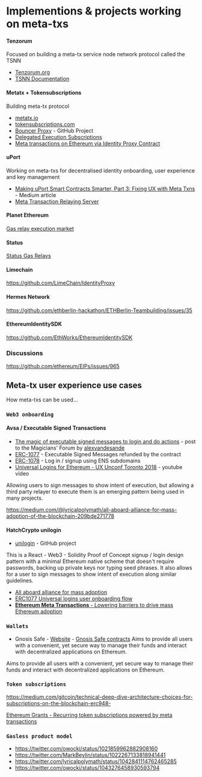 # Implementions & projects working on meta-txs

#### Tenzorum 

Focused on building a meta-tx service node network protocol called the TSNN

- [Tenzorum.org](tenzorum.org)
- [TSNN Documentation](https://github.com/Tenzorum/.documentation/blob/master/TSNN.md)

#### Metatx + Tokensubscriptions 

Building meta-tx protocol

- [metatx.io](metatx.io)
- [tokensubscriptions.com](tokensubscriptions.com)
- [Bouncer Proxy](https://github.com/austintgriffith/bouncer-proxy) - GitHub Project
- [Delegated Execution Subscriptions](https://github.com/austintgriffith/delegated-execution-subscriptions)
- [Meta transactions on Ethereum via Identity Proxy Contract](https://www.youtube.com/watch?v=6r3SqCcEVU4&feature=youtu.be)

#### uPort

Working on meta-txs for decentralised identity onboarding, user experience and key management

- [Making uPort Smart Contracts Smarter, Part 3: Fixing UX with Meta Txns](https://medium.com/uport/making-uport-smart-contracts-smarter-part-3-fixing-user-experience-with-meta-transactions-105209ed43e0) - Medium article
- [Meta Transaction Relaying Server](https://developer.uport.me/rest-apis/relay-server/)

#### Planet Ethereum

[Gas relay execution market](https://github.com/planet-ethereum/relay-network)

#### Status

[Status Gas Relays](https://docs.google.com/presentation/d/17dsIV0wUYRK7OlCD87C9Snq8lI3WtDLWCP4W7hCZWyI/edit#slide=id.g3d77437fd3_0_0)

#### Limechain

https://github.com/LimeChain/IdentityProxy

#### Hermes Network

https://github.com/ethberlin-hackathon/ETHBerlin-Teambuilding/issues/35

#### EthereumIdentitySDK

https://github.com/EthWorks/EthereumIdentitySDK

### Discussions

https://github.com/ethereum/EIPs/issues/965

## **Meta-tx user experience use cases**

How meta-txs can be used...

### `Web3 onboarding`

#### Avsa / Executable Signed Transactions
- [The magic of executable signed messages to login and do actions](https://ethereum-magicians.org/t/erc-1077-and-erc-1078-the-magic-of-executable-signed-messages-to-login-and-do-actions/351) - post to the Magicians' Forum by [alexvandesande](https://github.com/alexvandesande)
- [ERC-1077](https://github.com/ethereum/EIPs/pull/1077) - Executable Signed Messages refunded by the contract
- [ERC-1078](https://github.com/ethereum/EIPs/pull/1078) - Log in / signup using ENS subdomains
- [Universal Logins for Ethereum - UX Unconf Toronto 2018](https://www.youtube.com/watch?v=qF2lhJzngto&feature=youtu.be) - youtube video

Allowing users to sign messages to show intent of execution, but allowing a third party relayer to execute them is an emerging pattern being used in many projects. 


https://medium.com/@lyricalpolymath/all-aboard-alliance-for-mass-adoption-of-the-blockchain-209bde271778


#### HatchCrypto unilogin
- [unilogin](https://github.com/HatchCrypto/unilogin) - GitHub project

This is a React - Web3 - Solidity Proof of Concept signup / login design pattern with a minimal Ethereum native scheme that doesn't require passwords, backing up private keys nor typing seed phrases. It also allows for a user to sign messages to show intent of execution along similar guidelines.


- [All aboard alliance for mass adoption](https://medium.com/@lyricalpolymath/all-aboard-alliance-for-mass-adoption-of-the-blockchain-209bde271778)
- [ERC1077 Universal logins user onboarding flow](https://www.youtube.com/watch?v=qF2lhJzngto)
- [**Ethereum Meta Transactions** - Lowering barriers to drive mass Ethereum adoption](https://medium.com/@austin_48503/ethereum-meta-transactions-90ccf0859e84
)

### `Wallets`

- Gnosis Safe - [Website](https://safe.gnosis.io/) - [Gnosis Safe contracts](https://github.com/gnosis/safe-contracts) Aims to provide all users with a convenient, yet secure way to manage their funds and interact with decentralized applications on Ethereum.

Aims to provide all users with a convenient, yet secure way to manage their funds and interact with decentralized applications on Ethereum.


### `Token subscriptions`

https://medium.com/gitcoin/technical-deep-dive-architecture-choices-for-subscriptions-on-the-blockchain-erc948-

[Ethereum Grants - Recurring token subscriptions powered by meta transactions](https://www.youtube.com/watch?v=Dgc_siqNrOA)

### `Gasless product model`

- https://twitter.com/owocki/status/1021859962882908160
- https://twitter.com/MarkBeylin/status/1022267133818941441
- https://twitter.com/lyricalpolymath/status/1042841114762465285
- https://twitter.com/owocki/status/1043276458930593794
